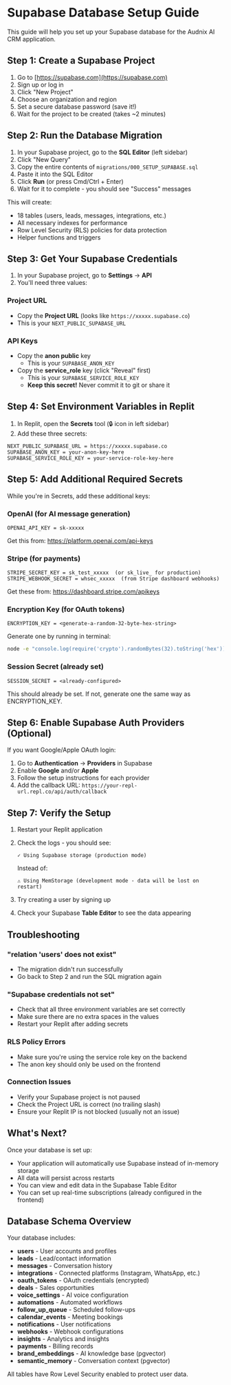 # Supabase Database Setup Guide

This guide will help you set up your Supabase database for the Audnix AI CRM application.

## Step 1: Create a Supabase Project

1. Go to [https://supabase.com](https://supabase.com)
2. Sign up or log in
3. Click "New Project"
4. Choose an organization and region
5. Set a secure database password (save it!)
6. Wait for the project to be created (takes ~2 minutes)

## Step 2: Run the Database Migration

1. In your Supabase project, go to the **SQL Editor** (left sidebar)
2. Click "New Query"
3. Copy the entire contents of `migrations/000_SETUP_SUPABASE.sql`
4. Paste it into the SQL Editor
5. Click **Run** (or press Cmd/Ctrl + Enter)
6. Wait for it to complete - you should see "Success" messages

This will create:
- 18 tables (users, leads, messages, integrations, etc.)
- All necessary indexes for performance
- Row Level Security (RLS) policies for data protection
- Helper functions and triggers

## Step 3: Get Your Supabase Credentials

1. In your Supabase project, go to **Settings** → **API**
2. You'll need three values:

### Project URL
- Copy the **Project URL** (looks like `https://xxxxx.supabase.co`)
- This is your `NEXT_PUBLIC_SUPABASE_URL`

### API Keys
- Copy the **anon public** key
  - This is your `SUPABASE_ANON_KEY`
- Copy the **service_role** key (click "Reveal" first)
  - This is your `SUPABASE_SERVICE_ROLE_KEY`
  - **Keep this secret!** Never commit it to git or share it

## Step 4: Set Environment Variables in Replit

1. In Replit, open the **Secrets** tool (🔒 icon in left sidebar)
2. Add these three secrets:

```
NEXT_PUBLIC_SUPABASE_URL = https://xxxxx.supabase.co
SUPABASE_ANON_KEY = your-anon-key-here
SUPABASE_SERVICE_ROLE_KEY = your-service-role-key-here
```

## Step 5: Add Additional Required Secrets

While you're in Secrets, add these additional keys:

### OpenAI (for AI message generation)
```
OPENAI_API_KEY = sk-xxxxx
```
Get this from: https://platform.openai.com/api-keys

### Stripe (for payments)
```
STRIPE_SECRET_KEY = sk_test_xxxxx  (or sk_live_ for production)
STRIPE_WEBHOOK_SECRET = whsec_xxxxx  (from Stripe dashboard webhooks)
```
Get these from: https://dashboard.stripe.com/apikeys

### Encryption Key (for OAuth tokens)
```
ENCRYPTION_KEY = <generate-a-random-32-byte-hex-string>
```
Generate one by running in terminal:
```bash
node -e "console.log(require('crypto').randomBytes(32).toString('hex'))"
```

### Session Secret (already set)
```
SESSION_SECRET = <already-configured>
```
This should already be set. If not, generate one the same way as ENCRYPTION_KEY.

## Step 6: Enable Supabase Auth Providers (Optional)

If you want Google/Apple OAuth login:

1. Go to **Authentication** → **Providers** in Supabase
2. Enable **Google** and/or **Apple**
3. Follow the setup instructions for each provider
4. Add the callback URL: `https://your-repl-url.repl.co/api/auth/callback`

## Step 7: Verify the Setup

1. Restart your Replit application
2. Check the logs - you should see:
   ```
   ✓ Using Supabase storage (production mode)
   ```
   Instead of:
   ```
   ⚠ Using MemStorage (development mode - data will be lost on restart)
   ```

3. Try creating a user by signing up
4. Check your Supabase **Table Editor** to see the data appearing

## Troubleshooting

### "relation 'users' does not exist"
- The migration didn't run successfully
- Go back to Step 2 and run the SQL migration again

### "Supabase credentials not set"
- Check that all three environment variables are set correctly
- Make sure there are no extra spaces in the values
- Restart your Replit after adding secrets

### RLS Policy Errors
- Make sure you're using the service role key on the backend
- The anon key should only be used on the frontend

### Connection Issues
- Verify your Supabase project is not paused
- Check the Project URL is correct (no trailing slash)
- Ensure your Replit IP is not blocked (usually not an issue)

## What's Next?

Once your database is set up:
- Your application will automatically use Supabase instead of in-memory storage
- All data will persist across restarts
- You can view and edit data in the Supabase Table Editor
- You can set up real-time subscriptions (already configured in the frontend)

## Database Schema Overview

Your database includes:
- **users** - User accounts and profiles
- **leads** - Lead/contact information
- **messages** - Conversation history
- **integrations** - Connected platforms (Instagram, WhatsApp, etc.)
- **oauth_tokens** - OAuth credentials (encrypted)
- **deals** - Sales opportunities
- **voice_settings** - AI voice configuration
- **automations** - Automated workflows
- **follow_up_queue** - Scheduled follow-ups
- **calendar_events** - Meeting bookings
- **notifications** - User notifications
- **webhooks** - Webhook configurations
- **insights** - Analytics and insights
- **payments** - Billing records
- **brand_embeddings** - AI knowledge base (pgvector)
- **semantic_memory** - Conversation context (pgvector)

All tables have Row Level Security enabled to protect user data.
